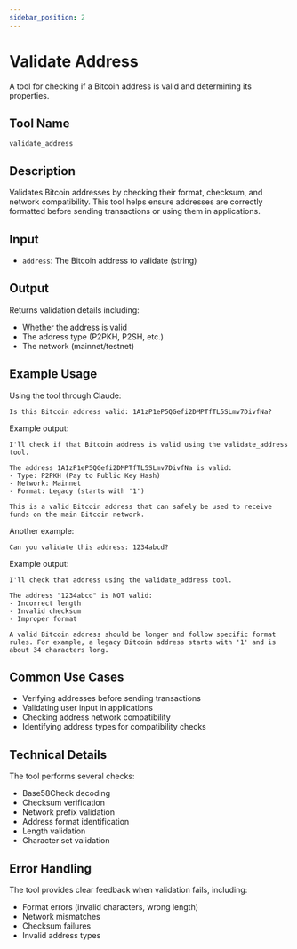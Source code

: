 ```yaml
---
sidebar_position: 2
---
```


# Validate Address

A tool for checking if a Bitcoin address is valid and determining its properties.

## Tool Name

`validate_address`

## Description

Validates Bitcoin addresses by checking their format, checksum, and network compatibility. This tool helps ensure addresses are correctly formatted before sending transactions or using them in applications.

## Input

- `address`: The Bitcoin address to validate (string)

## Output

Returns validation details including:

- Whether the address is valid
- The address type (P2PKH, P2SH, etc.)
- The network (mainnet/testnet)

## Example Usage

Using the tool through Claude:

```
Is this Bitcoin address valid: 1A1zP1eP5QGefi2DMPTfTL5SLmv7DivfNa?
```

Example output:

```
I'll check if that Bitcoin address is valid using the validate_address tool.

The address 1A1zP1eP5QGefi2DMPTfTL5SLmv7DivfNa is valid:
- Type: P2PKH (Pay to Public Key Hash)
- Network: Mainnet
- Format: Legacy (starts with '1')

This is a valid Bitcoin address that can safely be used to receive funds on the main Bitcoin network.
```

Another example:

```
Can you validate this address: 1234abcd?
```

Example output:

```
I'll check that address using the validate_address tool.

The address "1234abcd" is NOT valid:
- Incorrect length
- Invalid checksum
- Improper format

A valid Bitcoin address should be longer and follow specific format rules. For example, a legacy Bitcoin address starts with '1' and is about 34 characters long.
```

## Common Use Cases

- Verifying addresses before sending transactions
- Validating user input in applications
- Checking address network compatibility
- Identifying address types for compatibility checks

## Technical Details

The tool performs several checks:

- Base58Check decoding
- Checksum verification
- Network prefix validation
- Address format identification
- Length validation
- Character set validation

## Error Handling

The tool provides clear feedback when validation fails, including:

- Format errors (invalid characters, wrong length)
- Network mismatches
- Checksum failures
- Invalid address types
